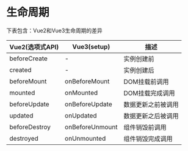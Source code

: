 # 生命周期

下表包含：Vue2和Vue3生命周期的差异


| Vue2(选项式API)| Vue3(setup)    |描述             |
| ------------- | --------------- |--------------- |
| beforeCreate  |    -            |实例创建前       |
| created       |    -            |实例创建后       |
| beforeMount   | onBeforeMount   |DOM挂载前调用    |
| mounted       | onMounted       |DOM挂载完成调用  |
| beforeUpdate  | onBeforeUpdate  |数据更新之前被调用|
| updated       | onUpdated       |数据更新之后被调用|
| beforeDestroy | onBeforeUnmount |组件销毁前调用    |
| destroyed     | onUnmounted     |组件销毁完成调用  |
